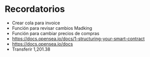 # Recordatorios

- Crear cola para invoice
- Función para revisar cambios Madking
- Función para cambiar precios de compras
- https://docs.opensea.io/docs/1-structuring-your-smart-contract
- https://docs.opensea.io/docs
- Transferir 1,201.38

